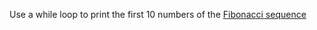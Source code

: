 Use a while loop to print the first 10 numbers of the [Fibonacci sequence](https://en.wikipedia.org/wiki/Fibonacci_number)
